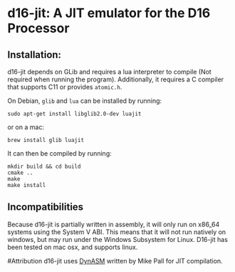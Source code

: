 # d16-jit: A JIT emulator for the D16 Processor


## Installation:

d16-jit depends on GLib and requires a lua interpreter to compile (Not required when running the program). 
Additionally, it requires a C compiler that supports C11 or provides `atomic.h`.


On Debian, `glib` and `lua` can be installed by running:

```
sudo apt-get install libglib2.0-dev luajit
```
or on a mac:
```
brew install glib luajit
```


It can then be compiled by running:
```
mkdir build && cd build
cmake ..
make
make install
```
## Incompatibilities

Because d16-jit is partially written in assembly, it will only run on x86_64 systems using the System V ABI. This means that it will not run natively on windows, but may run under the Windows Subsystem for Linux. D16-jit has been tested on mac osx, and supports linux. 


#Attribution
d16-jit uses [DynASM](https://luajit.org/dynasm.html) written by Mike Pall for JIT compilation.
